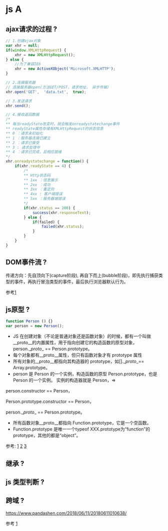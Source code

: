 # js A

## ajax请求的过程 ?

```js
// 1.创建ajax对象
var xhr = null;
if(window.XMLHttpRequest) {
    xhr = new XMLHttpRequest();
} else {
    //为了兼容IE6
    xhr = new ActiveXObject('Microsoft.XMLHTTP');
}

// 2.连接服务器
// 连接服务器open(方法GET/POST，请求地址， 异步传输)
xhr.open('GET',  'data.txt',  true);

// 3.发送请求
xhr.send();

// 4.接收返回数据
/*
** 每当readyState改变时，就会触发onreadystatechange事件
** readyState属性存储有XMLHttpRequest的状态信息
** 0 ：请求未初始化
** 1 ：服务器连接已建立
** 2 ：请求已接受
** 3 : 请求处理中
** 4 ：请求已完成，且相应就绪
*/
xhr.onreadystatechange = function() {
    if(xhr.readyState == 4) {
        /*
        ** Http状态码
        ** 1xx ：信息展示
        ** 2xx ：成功
        ** 3xx ：重定向
        ** 4xx : 客户端错误
        ** 5xx ：服务器端错误
        */
        if(xhr.status == 200) {
            success(xhr.responseText);
        } else {
            if(failed) {
                failed(xhr.status);
            }
        }
    }
}
```

## DOM事件流 ?

传递方向：先自顶向下(capture阶段), 再自下而上(bubble阶段)，即先执行捕获类型的事件，再执行冒泡类型的事件，最后执行浏览器默认行为。

参考[1](https://juejin.im/post/5bf6330f6fb9a049b41c1934)

## js原型 ?


```js
function Person () {}
var person = new Person();
```

- JS 在创建对象（不论是普通对象还是函数对象）的时候，都有一个叫做__proto__的内置属性，用于指向创建它的构造函数的原型对象，person.\__proto__ == Person.prototype。
- 每个对象都有__proto__属性，但只有函数对象才有 prototype 属性
- 所有对象的__proto__都指向其构造器的 prototype，如[].\__proto__== Array.prototype。
- person 是 Person 的一个实例，构造函数的原型 Person.prototype，也是 Person 的一个实例。
实例的构造器就是 Person，=> 

person.constructor == Person，

Person.prototype.constructor == Person，

person.\__proto__ == Person.prototype。

- 所有函数对象__proto__都指向 Function.prototype，它是一个空函数。
- Function.prototype 是唯一一个typeof XXX.prototype为“function”的prototype，其他的都是“object”。

参考: 
[1](https://www.jianshu.com/p/dee9f8b14771)
[2](https://www.jianshu.com/p/652991a67186)
[3](https://www.jianshu.com/p/a4e1e7b6f4f8)


## 继承 ?



## js 类型判断 ?

## 跨域 ?
https://www.pandashen.com/2018/06/11/20180611010638/


参考
[1](https://mp.weixin.qq.com/s?__biz=MzI3NzIzMzg3Mw==&amp;mid=100000054&amp;idx=1&amp;sn=71f6c214f3833d9ca20b9f7dcd9d33e4#rd)
